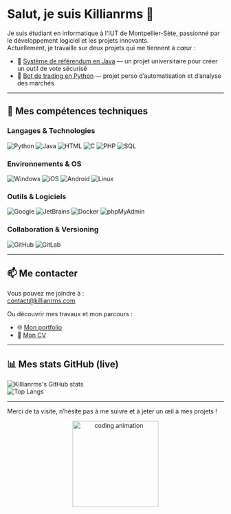# Salut, je suis **Killianrms** 👋

Je suis étudiant en informatique à l'IUT de Montpellier-Sète, passionné par le développement logiciel et les projets innovants.  
Actuellement, je travaille sur deux projets qui me tiennent à cœur :  

- 🔭 [Système de référendum en Java](https://github.com/killianrms/referendum) — un projet universitaire pour créer un outil de vote sécurisé  
- 🤖 [Bot de trading en Python](https://github.com/killianrms/prototype_trader_bot) — projet perso d’automatisation et d’analyse des marchés  

---

## 🚀 Mes compétences techniques

### Langages & Technologies
<p align="left">
  <img src="https://img.shields.io/badge/Python-14354C?style=for-the-badge&logo=python&logoColor=white" alt="Python" />
  <img src="https://img.shields.io/badge/Java-ED8B00?style=for-the-badge&logo=java&logoColor=white" alt="Java" />
  <img src="https://img.shields.io/badge/HTML5-E34F26?style=for-the-badge&logo=html5&logoColor=white" alt="HTML" />
  <img src="https://img.shields.io/badge/C-00599C?style=for-the-badge&logo=c&logoColor=white" alt="C" />
  <img src="https://img.shields.io/badge/PHP-777BB4?style=for-the-badge&logo=php&logoColor=white" alt="PHP" />
  <img src="https://img.shields.io/badge/SQL-4479A1?style=for-the-badge&logo=postgresql&logoColor=white" alt="SQL" />
</p>

### Environnements & OS
<p align="left">
  <img src="https://img.shields.io/badge/Windows-0078D6?style=for-the-badge&logo=windows&logoColor=white" alt="Windows" />
  <img src="https://img.shields.io/badge/iOS-000000?style=for-the-badge&logo=ios&logoColor=white" alt="iOS" />
  <img src="https://img.shields.io/badge/Android-3DDC84?style=for-the-badge&logo=android&logoColor=white" alt="Android" />
  <img src="https://img.shields.io/badge/Linux-A81D33?style=for-the-badge&logo=linux&logoColor=white" alt="Linux" />
</p>

### Outils & Logiciels
<p align="left">
  <img src="https://img.shields.io/badge/Google-4285F4?style=for-the-badge&logo=google&logoColor=white" alt="Google" />
  <img src="https://img.shields.io/badge/JetBrains-000000?style=for-the-badge&logo=jetbrains&logoColor=white" alt="JetBrains" />
  <img src="https://img.shields.io/badge/Docker-2496ED?style=for-the-badge&logo=docker&logoColor=white" alt="Docker" />
  <img src="https://img.shields.io/badge/phpMyAdmin-6C78AF?style=for-the-badge&logo=phpmyadmin&logoColor=white" alt="phpMyAdmin" />
</p>

### Collaboration & Versioning
<p align="left">
  <img src="https://img.shields.io/badge/GitHub-181717?style=for-the-badge&logo=github&logoColor=white" alt="GitHub" />
  <img src="https://img.shields.io/badge/GitLab-FC6D26?style=for-the-badge&logo=gitlab&logoColor=white" alt="GitLab" />
</p>

---

## 📫 Me contacter

Vous pouvez me joindre à :  
[contact@killianrms.com](mailto:contact@killianrms.com)  

Ou découvrir mes travaux et mon parcours :  
- 🌐 [Mon portfolio](https://killianrms.com)  
- 📄 [Mon CV](https://killianrms.com/cv.pdf)  

---

## 📊 Mes stats GitHub (live)

![Killianrms's GitHub stats](https://github-readme-stats.vercel.app/api?username=killianrms&show_icons=true&theme=dark&count_private=true)  
![Top Langs](https://github-readme-stats.vercel.app/api/top-langs/?username=killianrms&layout=compact&theme=dark)

---

Merci de ta visite, n’hésite pas à me suivre et à jeter un œil à mes projets !  
  
<p align="center">
  <img src="https://media.giphy.com/media/3o7aD6h4kGHFhYxMBy/giphy.gif" alt="coding animation" width="200"/>
</p>
